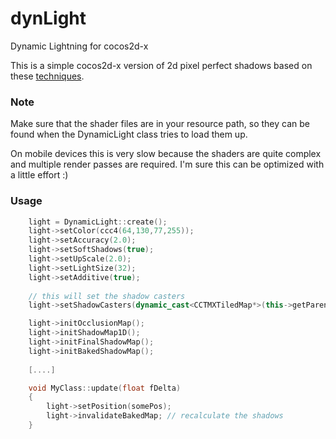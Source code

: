 dynLight
========

Dynamic Lightning for cocos2d-x

This is a simple cocos2d-x version of 2d pixel perfect shadows based on these [techniques][].

### Note

Make sure that the shader files are in your resource path, so they can be found when the DynamicLight class tries to load them up.

On mobile devices this is very slow because the shaders are quite complex and multiple render passes are required. I'm sure this can be optimized with a little effort :)

### Usage

```c++
    light = DynamicLight::create();
    light->setColor(ccc4(64,130,77,255));
    light->setAccuracy(2.0);
    light->setSoftShadows(true);
    light->setUpScale(2.0);
    light->setLightSize(32);
    light->setAdditive(true);
    
    // this will set the shadow casters
    light->setShadowCasters(dynamic_cast<CCTMXTiledMap*>(this->getParent())->layerNamed("myMap"));

    light->initOcclusionMap();
    light->initShadowMap1D();
    light->initFinalShadowMap();
    light->initBakedShadowMap();
    
    [....]

    void MyClass::update(float fDelta)
    {
        light->setPosition(somePos);
        light->invalidateBakedMap; // recalculate the shadows
    }
```

[techniques]: https://github.com/mattdesl/lwjgl-basics/wiki/2D-Pixel-Perfect-Shadows
